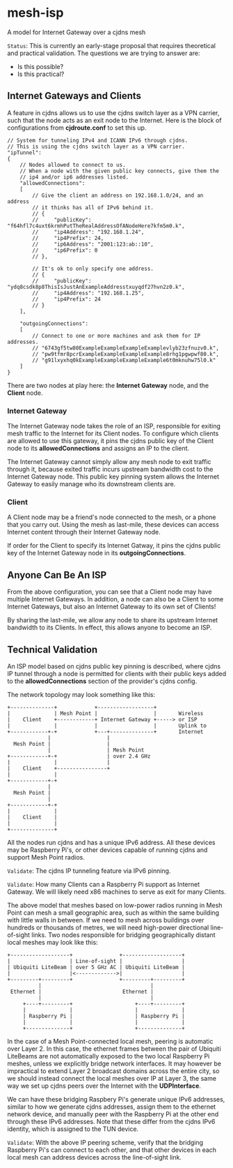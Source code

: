 # mesh-isp
A model for Internet Gateway over a cjdns mesh

`Status`: This is currently an early-stage proposal that requires theoretical and practical validation. The questions we are trying to answer are:

* Is this possible?
* Is this practical?

## Internet Gateways and Clients

A feature in cjdns allows us to use the cjdns switch layer as a VPN carrier, such that the node acts as an exit node to the Internet. Here is the block of configurations from **cjdroute.conf** to set this up.

```
// System for tunneling IPv4 and ICANN IPv6 through cjdns.
// This is using the cjdns switch layer as a VPN carrier.
"ipTunnel":
{
    // Nodes allowed to connect to us.
    // When a node with the given public key connects, give them the
    // ip4 and/or ip6 addresses listed.
    "allowedConnections":
    [
        // Give the client an address on 192.168.1.0/24, and an address
        // it thinks has all of IPv6 behind it.
        // {
        //     "publicKey": "f64hfl7c4uxt6krmhPutTheRealAddressOfANodeHere7kfm5m0.k",
        //     "ip4Address": "192.168.1.24",
        //     "ip4Prefix": 24,
        //     "ip6Address": "2001:123:ab::10",
        //     "ip6Prefix": 0
        // },

        // It's ok to only specify one address.
        // {
        //     "publicKey": "ydq8csdk8p8ThisIsJustAnExampleAddresstxuyqdf27hvn2z0.k",
        //     "ip4Address": "192.168.1.25",
        //     "ip4Prefix": 24
        // }
    ],

    "outgoingConnections":
    [
        // Connect to one or more machines and ask them for IP addresses.
        // "6743gf5tw80ExampleExampleExampleExamplevlyb23zfnuzv0.k",
        // "pw9tfmr8pcrExampleExampleExampleExample8rhg1pgwpwf80.k",
        // "g91lxyxhq0kExampleExampleExampleExample6t0mknuhw75l0.k"
    ]
}
```

There are two nodes at play here: the **Internet Gateway** node, and the **Client** node.

### Internet Gateway

The Internet Gateway node takes the role of an ISP, responsible for exiting mesh traffic to the Internet for its Client nodes. To configure which clients are allowed to use this gateway, it pins the cjdns public key of the Client node to its **allowedConnections** and assigns an IP to the client.

The Internet Gateway cannot simply allow any mesh node to exit traffic through it, because exited traffic incurs upstream bandwidth cost to the Internet Gateway node. This public key pinning system allows the Internet Gateway to easily manage who its downstream clients are.

### Client

A Client node may be a friend's node connected to the mesh, or a phone that you carry out. Using the mesh as last-mile, these devices can access Internet content through their Internet Gateway node.

If order for the Client to specify its Internet Gatway, it pins the cjdns public key of the Internet Gateway node in its **outgoingConnections**.

## Anyone Can Be An ISP

From the above configuration, you can see that a Client node may have multiple Internet Gateways. In addition, a node can also be a Client to some Internet Gateways, but also an Internet Gateway to its own set of Clients!

By sharing the last-mile, we allow any node to share its upstream Internet bandwidth to its Clients. In effect, this allows anyone to become an ISP.

## Technical Validation

An ISP model based on cjdns public key pinning is described, where cjdns IP tunnel through a node is permitted for clients with their public keys added to the **allowedConnections** section of the provider's cjdns config.

The network topology may look something like this:

```
+--------------+            +------------------+
|              | Mesh Point |                  |       Wireless
|    Client    +------------+ Internet Gateway +-----> or ISP
|              |            |                  |       Uplink to
+------------+-+            +---+--------------+       Internet
             |                  |
  Mesh Point |                  |
             |                  | Mesh Point
+------------+-+                | over 2.4 GHz
|              |                |
|    Client    +----------------+
|              |
+------------+-+
             |
  Mesh Point |
             |
+------------+-+
|              |
|    Client    |
|              |
+--------------+
```

All the nodes run cjdns and has a unique IPv6 address. All these devices may be Raspberry Pi's, or other devices capable of running cjdns and support Mesh Point radios.

`Validate`: The cjdns IP tunneling feature via IPv6 pinning.

`Validate`: How many Clients can a Raspberry Pi support as Internet Gateway. We will likely need x86 machines to serve as exit for many Clients.

The above model that meshes based on low-power radios running in Mesh Point can mesh a small geographic area, such as within the same building with little walls in between. If we need to mesh across buildings over hundreds or thousands of metres, we will need high-power directional line-of-sight links. Two nodes responsible for bridging geographically distant local meshes may look like this:

```
+-------------------+               +-------------------+
|                   | Line-of-sight |                   |
| Ubiquiti LiteBeam | over 5 GHz AC | Ubiquiti LiteBeam |
|                   |<------------->|                   |
+---------+---------+               +---------+---------+
          |                                   |
 Ethernet |                          Ethernet |
          |                                   |
     +----+---------+                    +----+---------+
     |              |                    |              |
     | Raspberry Pi |                    | Raspberry Pi |
     |              |                    |              |
     +--------------+                    +--------------+
```

In the case of a Mesh Point-connected local mesh, peering is automatic over Layer 2. In this case, the ethernet frames between the pair of Ubiquiti LiteBeams are not automatically exposed to the two local Raspberry Pi meshes, unless we explicitly bridge network interfaces. It may however be impractical to extend Layer 2 broadcast domains across the entire city, so we should instead connect the local meshes over IP at Layer 3, the same way we set up cjdns peers over the Internet with the **UDPInterface**.

We can have these bridging Raspbery Pi's generate unique IPv6 addresses, similar to how we generate cjdns addresses, assign them to the ethernet network device, and manually peer with the Raspberry Pi at the other end through these IPv6 addresses. Note that these differ from the cjdns IPv6 identity, which is assigned to the TUN device.

`Validate`: With the above IP peering scheme, verify that the bridging Raspberry Pi's can connect to each other, and that other devices in each local mesh can address devices across the line-of-sight link.
